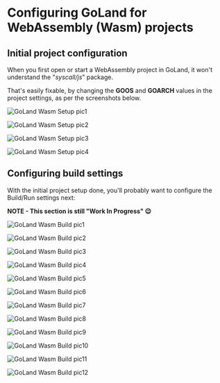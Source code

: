 # Configuring GoLand for WebAssembly (Wasm) projects

## Initial project configuration

When you first open or start a WebAssembly project in GoLand, it won't understand the "*syscall/js*" package.

That's easily fixable, by changing the **GOOS** and **GOARCH** values in the project settings, as per the screenshots below.

![GoLand Wasm Setup pic1](https://github.com/justinclift/wasmWikiPics/raw/master/png/Golang-Wasm-Setup1.png)

![GoLand Wasm Setup pic2](https://github.com/justinclift/wasmWikiPics/raw/master/png/Golang-Wasm-Setup2.png)

![GoLand Wasm Setup pic3](https://github.com/justinclift/wasmWikiPics/raw/master/png/Golang-Wasm-Setup3.png)

![GoLand Wasm Setup pic4](https://github.com/justinclift/wasmWikiPics/raw/master/png/Golang-Wasm-Setup4.png)


## Configuring build settings

With the initial project setup done, you'll probably want to configure the Build/Run settings next:

**NOTE - This section is still "Work In Progress" :wink:**

![GoLand Wasm Build pic1](https://github.com/justinclift/wasmWikiPics/raw/master/png/Golang-Wasm-Build1.png)

![GoLand Wasm Build pic2](https://github.com/justinclift/wasmWikiPics/raw/master/png/Golang-Wasm-Build2.png)

![GoLand Wasm Build pic3](https://github.com/justinclift/wasmWikiPics/raw/master/png/Golang-Wasm-Build3.png)

![GoLand Wasm Build pic4](https://github.com/justinclift/wasmWikiPics/raw/master/png/Golang-Wasm-Build4.png)

![GoLand Wasm Build pic5](https://github.com/justinclift/wasmWikiPics/raw/master/png/Golang-Wasm-Build5.png)

![GoLand Wasm Build pic6](https://github.com/justinclift/wasmWikiPics/raw/master/png/Golang-Wasm-Build6.png)

![GoLand Wasm Build pic7](https://github.com/justinclift/wasmWikiPics/raw/master/png/Golang-Wasm-Build7.png)

![GoLand Wasm Build pic8](https://github.com/justinclift/wasmWikiPics/raw/master/png/Golang-Wasm-Build8.png)

![GoLand Wasm Build pic9](https://github.com/justinclift/wasmWikiPics/raw/master/png/Golang-Wasm-Build9.png)

![GoLand Wasm Build pic10](https://github.com/justinclift/wasmWikiPics/raw/master/png/Golang-Wasm-Build10.png)

![GoLand Wasm Build pic11](https://github.com/justinclift/wasmWikiPics/raw/master/png/Golang-Wasm-Build11.png)

![GoLand Wasm Build pic12](https://github.com/justinclift/wasmWikiPics/raw/master/png/Golang-Wasm-Build12.png)
